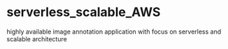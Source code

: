 # serverless_scalable_AWS
highly available image annotation application with focus on serverless and scalable architecture
